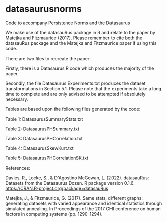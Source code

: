 # datasaurusnorms
Code to accompany Persistence Norms and the Datasaurus

We make use of the datasauRus package in R and relate to the paper by Matejka and Fitzmaurice (2017). Please remember to cite both the datasauRus package and the Matejka and Fitzmaurice paper if using this code.

There are two files to recreate the paper:

  Firstly, there is a Datasaurus R code which produces the majority of the paper. 
  
  Secondly, the file Datasaurus Experiments.txt produces the dataset transformations in Section 5.1. Please note that the experiments take a long time to complete and are only advised to be attempted if absolutely necessary.

Tables are based upon the following files generated by the code:

  Table 1: DatasaurusSummaryStats.txt
  
  Table 2: DatasaurusPHSummary.txt

  Table 3: DatasaurusPHCorrelation.txt
  
  Table 4: DatasaurusSkewKurt.txt
  
  Table 5: DatasaurusPHCorrelationSK.txt

References:

Davies, R., Locke, S., & D'Agostino McGowan, L. (2022). datasauRus: Datasets from the Datasaurus Dozen. R package version 0.1.6. https://CRAN.R-project.org/package=datasauRus

Matejka, J., & Fitzmaurice, G. (2017). Same stats, different graphs: generating datasets with varied appearance and identical statistics through simulated annealing. In Proceedings of the 2017 CHI conference on human factors in computing systems (pp. 1290-1294).

